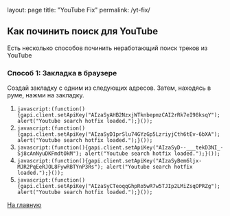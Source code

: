 layout: page
title: "YouTube Fix"
permalink: /yt-fix/

## Как починить поиск для YouTube

Есть несколько способов починить неработающий поиск треков из YouTube

### Способ 1: Закладка в браузере

Создай закладку с одним из следующих адресов. Затем, находясь в руме, нажми на закладку.

1. `javascript:(function(){gapi.client.setApiKey("AIzaSyAHB2NzxjWTknbepmzCAI2rRk7eI98ksqY"); alert("Youtube search hotfix loaded.");}());`
1. `javascript:(function(){gapi.client.setApiKey("AIzaSyD1prSlu74GYzGp5LzriyjCth6tEv-6bXA"); alert("Youtube search hotfix loaded.");}());`
1. `javascript:(function(){gapi.client.setApiKey("AIzaSyD--___tekD3NI_-Sj8cAnNyuDKFmdtOkM"); alert("Youtube search hotfix loaded.");}());`
1. `javascript:(function(){gapi.client.setApiKey("AIzaSyBem6ljx-MJR2PqEeRJOL8FywRBTYnP3Rs"); alert("Youtube search hotfix loaded.");}());`
1. `javascript:(function(){gapi.client.setApiKey("AIzaSyCTeoqqGhpRo5wR7w5TJIp2LMiZsqOPRZg"); alert("Youtube search hotfix loaded.");}());`

[На главную](https://an0nwave.github.io/help/)
